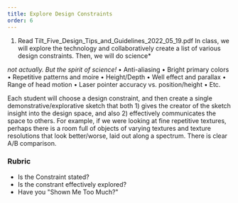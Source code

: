 ```yaml
---
title: Explore Design Constraints
order: 6
---
```


1.	Read Tilt_Five_Design_Tips_and_Guidelines_2022_05_19.pdf
In class, we will explore the technology and collaboratively create a list of various design constraints. Then, we will do science*

*not actually. But the spirit of science!*
•	Anti-aliasing
•	Bright primary colors
•	Repetitive patterns and moire
•	Height/Depth
•	Well effect and parallax
•	Range of head motion
•	Laser pointer accuracy vs. position/height
•	Etc.

Each student will choose a design constraint, and then create a single demonstrative/explorative sketch that both 1) gives the creator of the sketch insight into the design space, and also 2) effectively communicates the space to others.
For example, if we were looking at fine repetitive textures, perhaps there is a room full of objects of varying textures and texture resolutions that look better/worse, laid out along a spectrum. There is clear A/B comparison.

### Rubric
- Is the Constraint stated?
- Is the constrant effectively explored?
- Have you "Shown Me Too Much?"
